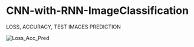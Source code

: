 # CNN-with-RNN-ImageClassification


LOSS, ACCURACY, TEST IMAGES PREDICTION 

![Loss_Acc_Pred](https://user-images.githubusercontent.com/23450113/58441401-17b1c000-80e2-11e9-9d00-bdd5dcd91056.png)
